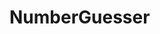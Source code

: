 # NumberGuesser

<!-- Your program should be able to handle a person thinking of a number between 1 and 1024.
Your program should assume the human player would answer any guess truthfully.

Problem

Once the program starts, you should display a greeting to the user describing the challenge.
Prompt the user with your guess and allow them to tell you if their number is higher, lower, or correct.
Keep refining your guess until you have the correct answer.
Use methods to organize your code. Here are some suggestions for methods you might use:

ShowGreeting
ComputeNewLowIfTooLow
ComputeNewHighIfTooHigh
BragWhenCorrect
Use at least one or two methods

Example
-WriteLine Greeting to user or player
-

Data
If
loops

Algorithm
1- When game starts, Console.WriteLine() a greeting to the player, describing the challenge
2-Prompt user for a guess and allow the user to tell if the number is higher, lower or correct.
3-User keeps playing, refines guess until correct number is picked.
4-

Code
-->
